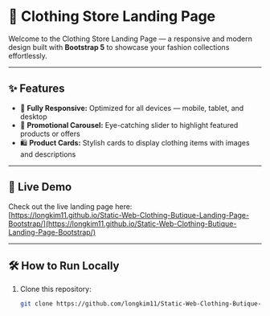 # 👗 Clothing Store Landing Page

Welcome to the Clothing Store Landing Page — a responsive and modern design built with **Bootstrap 5** to showcase your fashion collections effortlessly.

---

## ✨ Features

- 📱 **Fully Responsive:** Optimized for all devices — mobile, tablet, and desktop  
- 🎠 **Promotional Carousel:** Eye-catching slider to highlight featured products or offers  
- 🛍️ **Product Cards:** Stylish cards to display clothing items with images and descriptions  
---

## 🚀 Live Demo

Check out the live landing page here:  
[https://longkim11.github.io/Static-Web-Clothing-Butique-Landing-Page-Bootstrap/](https://longkim11.github.io/Static-Web-Clothing-Butique-Landing-Page-Bootstrap/)

---

## 🛠️ How to Run Locally

1. Clone this repository:
   ```bash
   git clone https://github.com/longkim11/Static-Web-Clothing-Butique-Landing-Page-Bootstrap.git
